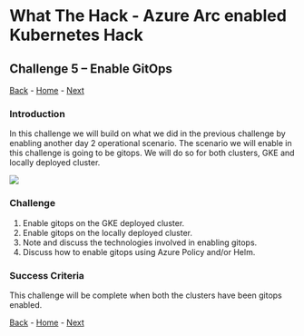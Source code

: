 # What The Hack - Azure Arc enabled Kubernetes Hack

## Challenge 5 – Enable GitOps
[Back](challenge04.md) - [Home](../readme.md) - [Next](challenge06.md)

### Introduction

In this challenge we will build on what we did in the previous challenge by enabling another day 2 operational scenario. The scenario we will enable in this challenge is going to be gitops. We will do so for both clusters, GKE and locally deployed cluster.

 ![](../img/image7.png)

### Challenge
1. Enable gitops on the GKE deployed cluster.
2. Enable gitops on the locally deployed cluster.
3. Note and discuss the technologies involved in enabling gitops.
4. Discuss how to enable gitops using Azure Policy and/or Helm.

### Success Criteria
This challenge will be complete when both the clusters have been gitops enabled.

[Back](challenge04.md) - [Home](../readme.md) - [Next](challenge06.md)
